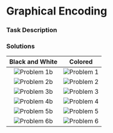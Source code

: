 # Graphical Encoding
### Task Description

### Solutions
| Black and White| Colored | 
| :-------------: |:-------------:|
| ![Problem 1b](https://github.com/CarolineNB/InformationVisualization/blob/master/Exercises/Color/demo/Problem1b.PNG) | ![Problem 1](https://github.com/CarolineNB/InformationVisualization/blob/master/Exercises/Color/demo/Problem1.PNG) | 
| ![Problem 2b](https://github.com/CarolineNB/InformationVisualization/blob/master/Exercises/Color/demo/Problem2b.PNG) | ![Problem 2](https://github.com/CarolineNB/InformationVisualization/blob/master/Exercises/Color/demo/Problem2.PNG) | 
| ![Problem 3b](https://github.com/CarolineNB/InformationVisualization/blob/master/Exercises/Color/demo/Problem3b.PNG) | ![Problem 3](https://github.com/CarolineNB/InformationVisualization/blob/master/Exercises/Color/demo/Problem3.PNG) | 
| ![Problem 4b](https://github.com/CarolineNB/InformationVisualization/blob/master/Exercises/Color/demo/Problem3b.PNG) | ![Problem 4](https://github.com/CarolineNB/InformationVisualization/blob/master/Exercises/Color/demo/Problem4.PNG) | 
| ![Problem 5b](https://github.com/CarolineNB/InformationVisualization/blob/master/Exercises/Color/demo/Problem5b.PNG) | ![Problem 5](https://github.com/CarolineNB/InformationVisualization/blob/master/Exercises/Color/demo/Problem5.PNG) | 
| ![Problem 6b](https://github.com/CarolineNB/InformationVisualization/blob/master/Exercises/Color/demo/Problem6b.PNG) | ![Problem 6](https://github.com/CarolineNB/InformationVisualization/blob/master/Exercises/Color/demo/Problem6.PNG) | 
